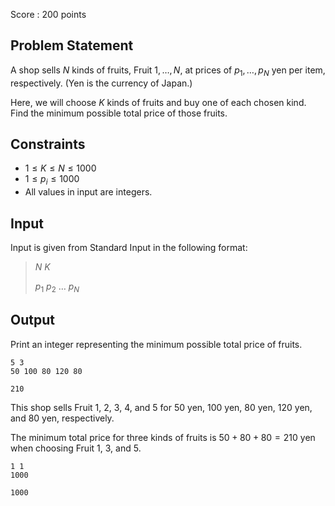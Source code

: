 Score : $200$ points

## Problem Statement

A shop sells $N$ kinds of fruits, Fruit $1, \ldots, N$, at prices of $p_1, \ldots, p_N$ yen per item, respectively. (Yen is the currency of Japan.)

Here, we will choose $K$ kinds of fruits and buy one of each chosen kind. Find the minimum possible total price of those fruits.

## Constraints

- $1 \leq K \leq N \leq 1000$
- $1 \leq p_i \leq 1000$
- All values in input are integers.

## Input

Input is given from Standard Input in the following format:

> $N$ $K$
> 
> $p_1$ $p_2$ $\ldots$ $p_N$

## Output

Print an integer representing the minimum possible total price of fruits.

```input1
5 3
50 100 80 120 80
```

```output1
210
```

This shop sells Fruit $1$, $2$, $3$, $4$, and $5$ for $50$ yen, $100$ yen, $80$ yen, $120$ yen, and $80$ yen, respectively.

The minimum total price for three kinds of fruits is $50 + 80 + 80 = 210$ yen when choosing Fruit $1$, $3$, and $5$.

```input2
1 1
1000
```

```output2
1000
```